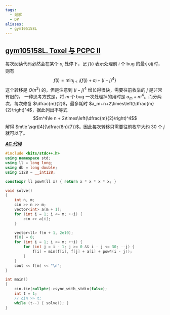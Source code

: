 ```yaml
---
tags:
  - 题解
  - DP
aliases:
  - gym105158L
---
```

## [gym105158L. Toxel 与 PCPC II](https://codeforces.com/gym/105158/problem/L)

每次阅读代码必然会在某个 $a_i$ 处停下，记 $f(i)$ 表示处理前 $i$ 个 bug 的最小用时，则有
$$
f(i)=\min_{j<i}\bigg\{ f(j) + a_i + (i-j)^4 \bigg\}
$$
这个转移是 $O(n^2)$ 的，但是注意到 $(i-j)^4$ 增长得很快，需要往前枚举的 $j$ 是非常有限的。
一种思考方式是，将 $m$ 个 bug 一次处理掉的用时是 $a_m+m^4$。而分两次，每次修复 $\dfrac{m}{2}$，最多耗时 $a_m+n+2\times\left(\dfrac{m}{2}\right)^4$，据此列出不等式
$$m^4\le n + 2\times\left(\dfrac{m}{2}\right)^4$$
解得 $m\le \sqrt[4]{\dfrac{8n}{7}}$。因此每次转移只需要往前枚举大约 $30$ 个 $j$ 就可以了。

[***AC 代码***](https://codeforces.com/gym/105158/submission/328917381)

```cpp
#include <bits/stdc++.h>
using namespace std;
using ll = long long;
using db = long double;
using i128 = __int128;

constexpr ll pow4(ll x) { return x * x * x * x; }

void solve()
{
	int n, m;
	cin >> n >> m;
    vector<int> a(m + 1);
    for (int i = 1; i <= m; ++i) {
        cin >> a[i];
    }

    vector<ll> f(m + 1, 2e10);
    f[0] = 0;
    for (int i = 1; i <= m; ++i) {
        for (int j = i - 1; j >= 0 && i - j <= 30; --j) {
            f[i] = min(f[i], f[j] + a[i] + pow4(i - j));
        }
    }
    cout << f[m] << "\n";
}

int main()
{
	cin.tie(nullptr)->sync_with_stdio(false);
	int t = 1;
	// cin >> t;
	while (t--) { solve(); }
}
```
